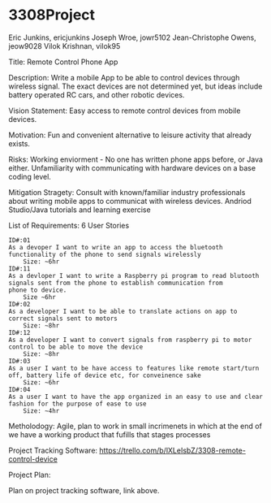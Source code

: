 # 3308Project

Eric Junkins, ericjunkins
Joseph Wroe, jowr5102
Jean-Christophe Owens, jeow9028
Vilok Krishnan, vilok95

Title: Remote Control Phone App

Description: Write a mobile App to be able to control devices through wireless signal. The exact devices are not determined yet, but ideas include battery operated RC cars, and other robotic devices.

Vision Statement: Easy access to remote control devices from mobile devices. 

Motivation: Fun and convenient alternative to leisure activity that already exists. 

Risks: 
  Working enviorment - No one has written phone apps before, or Java either.
  Unfamiliarity with communicating with hardware devices on a base coding level.

Mitigation Stragety:
  Consult with known/familiar industry professionals about writing mobile apps to communicat with wireless devices.
  Andriod Studio/Java tutorials and learning exercise

List of Requirements:
  6 User Stories
  
    ID#:01
    As a devoper I want to write an app to access the bluetooth functionality of the phone to send signals wirelessly
        Size: ~6hr
    ID#:11
    As a devloper I want to write a Raspberry pi program to read blutooth signals sent from the phone to establish communication from       phone to device. 
        Size ~6hr
    ID#:02
    As a developer I want to be able to translate actions on app to correct signals sent to motors
        Size: ~8hr
    ID#:12
    As a developer I want to convert signals from raspberry pi to motor control to be able to move the device
        Size: ~8hr
    ID#:03
    As a user I want to be have access to features like remote start/turn off, battery life of device etc, for conveinence sake 
        Size: ~6hr
    ID#:04
    As a user I want to have the app organized in an easy to use and clear fashion for the purpose of ease to use
        Size: ~4hr  
  
Metholodogy: Agile, plan to work in small incrimenets in which at the end of we have a working product that fufills that stages processes

Project Tracking Software:
    https://trello.com/b/lXLeIsbZ/3308-remote-control-device

Project Plan:

  Plan on project tracking software, link above. 

